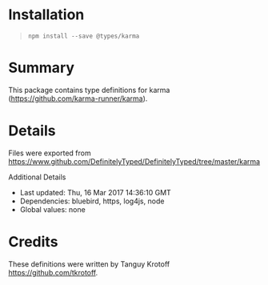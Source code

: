# Installation
> `npm install --save @types/karma`

# Summary
This package contains type definitions for karma (https://github.com/karma-runner/karma).

# Details
Files were exported from https://www.github.com/DefinitelyTyped/DefinitelyTyped/tree/master/karma

Additional Details
 * Last updated: Thu, 16 Mar 2017 14:36:10 GMT
 * Dependencies: bluebird, https, log4js, node
 * Global values: none

# Credits
These definitions were written by Tanguy Krotoff <https://github.com/tkrotoff>.
